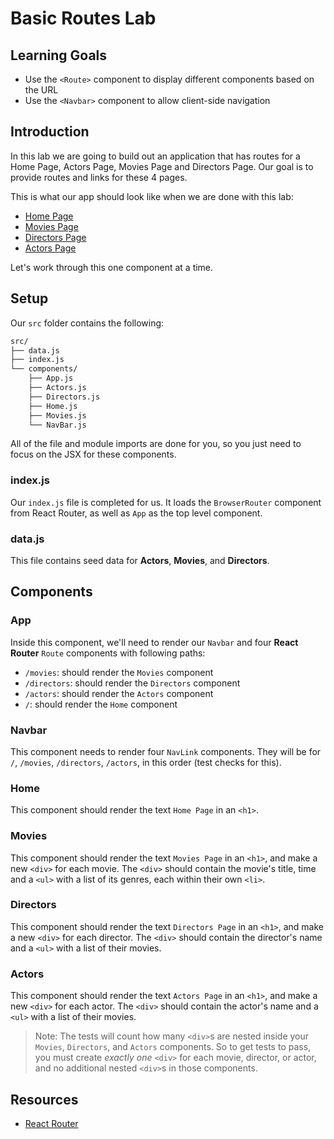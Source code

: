 # Basic Routes Lab

## Learning Goals

- Use the `<Route>` component to display different components based on the URL
- Use the `<Navbar>` component to allow client-side navigation

## Introduction

In this lab we are going to build out an application that has routes for a Home
Page, Actors Page, Movies Page and Directors Page. Our goal is to provide routes
and links for these 4 pages.

This is what our app should look like when we are done with this lab:

- [Home Page](https://s3.amazonaws.com/learn-verified/react-router-lab-home-page.png)
- [Movies Page](https://s3.amazonaws.com/learn-verified/react-router-lab-movies-page.png)
- [Directors Page](https://s3.amazonaws.com/learn-verified/react-router-lab-directors-page.png)
- [Actors Page](https://s3.amazonaws.com/learn-verified/react-router-lab-actors-page.png)

Let's work through this one component at a time.

## Setup

Our `src` folder contains the following:

```txt
src/
├── data.js
├── index.js
└── components/
    ├── App.js
    ├── Actors.js
    ├── Directors.js
    ├── Home.js
    ├── Movies.js
    └── NavBar.js
```

All of the file and module imports are done for you, so you just need to focus
on the JSX for these components.

### index.js

Our `index.js` file is completed for us. It loads the `BrowserRouter` component
from React Router, as well as `App` as the top level component.

### data.js

This file contains seed data for **Actors**, **Movies**, and **Directors**.

## Components

### App

Inside this component, we'll need to render our `Navbar` and four **React
Router** `Route` components with following paths:

- `/movies`: should render the `Movies` component
- `/directors`: should render the `Directors` component
- `/actors`: should render the `Actors` component
- `/`: should render the `Home` component

### Navbar

This component needs to render four `NavLink` components. They will be for `/`,
`/movies`, `/directors`, `/actors`, in this order (test checks for this).

### Home

This component should render the text `Home Page` in an `<h1>`.

### Movies

This component should render the text `Movies Page` in an `<h1>`, and make a new
`<div>` for each movie. The `<div>` should contain the movie's title, time and a
`<ul>` with a list of its genres, each within their own `<li>`.

### Directors

This component should render the text `Directors Page` in an `<h1>`, and make a
new `<div>` for each director. The `<div>` should contain the director's name
and a `<ul>` with a list of their movies.

### Actors

This component should render the text `Actors Page` in an `<h1>`, and make a new
`<div>` for each actor. The `<div>` should contain the actor's name and a `<ul>`
with a list of their movies.

> Note: The tests will count how many `<div>`s are nested inside your `Movies`,
> `Directors`, and `Actors` components. So to get tests to pass, you must create
> _exactly one_ `<div>` for each movie, director, or actor, and no additional
> nested `<div>`s in those components.

## Resources

- [React Router](https://reactrouter.com/web/guides/quick-start)
